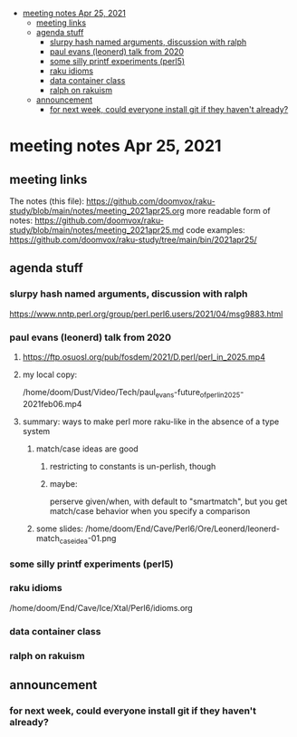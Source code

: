 - [meeting notes Apr 25, 2021](#orge5cd5cd)
  - [meeting links](#org721719e)
  - [agenda stuff](#org847b61e)
    - [slurpy hash named arguments, discussion with ralph](#orgaf21f8f)
    - [paul evans (leonerd) talk from 2020](#org13e071c)
    - [some silly printf experiments (perl5)](#org61d7a85)
    - [raku idioms](#orgb1ff791)
    - [data container class](#org7f816ea)
    - [ralph on rakuism](#orge079200)
  - [announcement](#org77f7547)
    - [for next week, could everyone install git if they haven't already?](#org17947c3)


<a id="orge5cd5cd"></a>

# meeting notes Apr 25, 2021


<a id="org721719e"></a>

## meeting links

The notes (this file): <https://github.com/doomvox/raku-study/blob/main/notes/meeting_2021apr25.org> more readable form of notes: <https://github.com/doomvox/raku-study/blob/main/notes/meeting_2021apr25.md> code examples: <https://github.com/doomvox/raku-study/tree/main/bin/2021apr25/>


<a id="org847b61e"></a>

## agenda stuff


<a id="orgaf21f8f"></a>

### slurpy hash named arguments, discussion with ralph

<https://www.nntp.perl.org/group/perl.perl6.users/2021/04/msg9883.html>


<a id="org13e071c"></a>

### paul evans (leonerd) talk from 2020

1.  <https://ftp.osuosl.org/pub/fosdem/2021/D.perl/perl_in_2025.mp4>

2.  my local copy:

    /home/doom/Dust/Video/Tech/paul<sub>evans</sub>-future<sub>of</sub><sub>perl</sub><sub>in</sub><sub>2025</sub>-2021feb06.mp4

3.  summary: ways to make perl more raku-like in the absence of a type system

    1.  match/case ideas are good
    
        1.  restricting to constants is un-perlish, though
        
        2.  maybe:
        
            perserve given/when, with default to "smartmatch", but you get match/case behavior when you specify a comparison
    
    2.  some slides: /home/doom/End/Cave/Perl6/Ore/Leonerd/leonerd-match<sub>case</sub><sub>idea</sub>-01.png


<a id="org61d7a85"></a>

### some silly printf experiments (perl5)


<a id="orgb1ff791"></a>

### raku idioms

/home/doom/End/Cave/Ice/Xtal/Perl6/idioms.org


<a id="org7f816ea"></a>

### data container class


<a id="orge079200"></a>

### ralph on rakuism


<a id="org77f7547"></a>

## announcement


<a id="org17947c3"></a>

### for next week, could everyone install git if they haven't already?

